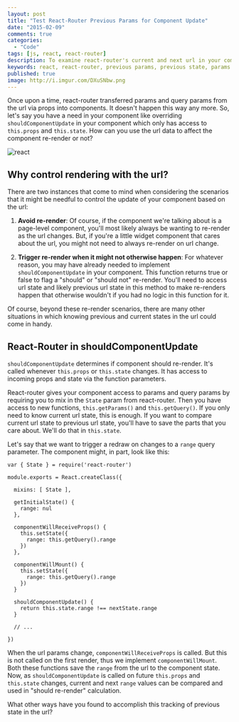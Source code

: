 ```yaml
---
layout: post
title: "Test React-Router Previous Params for Component Update"
date: "2015-02-09"
comments: true
categories:
  - "Code"
tags: [js, react, react-router]
description: To examine react-router's current and next url in your component, you'll have to store some state.
keywords: react, react-router, previous params, previous state, params
published: true
image: http://i.imgur.com/DXuSNbw.png
---
```


Once upon a time, react-router transferred params and query params from the url via props into components.  It doesn't happen this way any more.  So, let's say you have a need in your component like overriding `shouldComponentUpdate` in your component which only has access to `this.props` and `this.state`.   How can you use the url data to affect the component re-render or not?

![react](http://i.imgur.com/DXuSNbw.png)

<!--more-->

## Why control rendering with the url?

There are two instances that come to mind when considering the scenarios that it might be needful to control the update of your component based on the url:

1. __Avoid re-render__: Of course, if the component we're talking about is a page-level component, you'll most likely always be wanting to re-render as the url changes.  But, if you're a little widget component that cares about the url, you might not need to always re-render on url change.

2. __Trigger re-render when it might not otherwise happen__: For whatever reason, you may have already needed to implement `shouldComponentUpdate` in your component.  This function returns true or false to flag a "should" or "should not" re-render.  You'll need to access url state and likely previous url state in this method to make re-renders happen that otherwise wouldn't if you had no logic in this function for it.

Of course, beyond these re-render scenarios, there are many other situations in which knowing previous and current states in the url could come in handy.

## React-Router in shouldComponentUpdate

`shouldComponentUpdate` determines if component should re-render.  It's called whenever `this.props` or `this.state` changes.  It has access to incoming props and state via the function parameters.

React-router gives your component access to params and query params by requiring you to mix in the `State` param from react-router.  Then you have access to new functions, `this.getParams()` and `this.getQuery()`.  If you only need to know current url state, this is enough.  If you want to compare current url state to previous url state, you'll have to save the parts that you care about.  We'll do that in `this.state`.

Let's say that we want to trigger a redraw on changes to a `range` query parameter.  The component might, in part, look like this:

```
var { State } = require('react-router')

module.exports = React.createClass({

  mixins: [ State ],

  getInitialState() {
    range: nul
  },

  componentWillReceiveProps() {
    this.setState({
      range: this.getQuery().range
    })
  },

  componentWillMount() {
    this.setState({
      range: this.getQuery().range
    })
  }

  shouldComponentUpdate() {
    return this.state.range !== nextState.range
  }

  // ...

})
```

When the url params change, `componentWillReceiveProps` is called.  But this is not called on the first render, thus we implement `componentWillMount`.  Both these functions save the `range` from the url to the component state.  Now, as `shouldComponentUpdate` is called on future `this.props` and `this.state` changes, current and next `range` values can be compared and used in "should re-render" calculation.

What other ways have you found to accomplish this tracking of previous state in the url?
